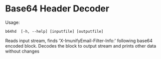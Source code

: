 # Base64 Header Decoder

Usage:

```b64hd  [-h, --help] [inputfile] [outputfile]```

Reads input stream, finds 'X-ImunifyEmail-Filter-Info:' following base64 encoded block. 
Decodes the block to output stream and prints other data without changes
